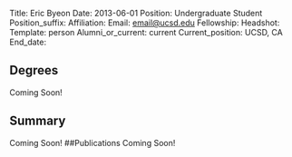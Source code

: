 Title: Eric Byeon
Date: 2013-06-01
Position: Undergraduate Student
Position_suffix:
Affiliation:
Email: email@ucsd.edu
Fellowship:
Headshot: 
Template: person
Alumni_or_current: current
Current_position: UCSD, CA
End_date:
<!-- Status: draft -->

## Degrees
Coming Soon!
## Summary
Coming Soon!
##Publications
Coming Soon!
